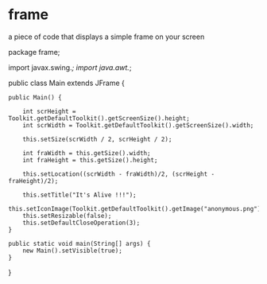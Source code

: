 # frame
a piece of code that displays a simple frame on your screen 

package frame;

import javax.swing.*;
import java.awt.*;

public class Main extends JFrame {

    public Main() {
        
        int scrHeight = Toolkit.getDefaultToolkit().getScreenSize().height; 
        int scrWidth = Toolkit.getDefaultToolkit().getScreenSize().width;
        
        this.setSize(scrWidth / 2, scrHeight / 2);  
        
        int fraWidth = this.getSize().width;
        int fraHeight = this.getSize().height;
        
        this.setLocation((scrWidth - fraWidth)/2, (scrHeight - fraHeight)/2);   
                                                                                
        this.setTitle("It's Alive !!!");
        this.setIconImage(Toolkit.getDefaultToolkit().getImage("anonymous.png"));
        this.setResizable(false);
        this.setDefaultCloseOperation(3);
    }
    
    public static void main(String[] args) {
        new Main().setVisible(true);                 
    }
    
}

